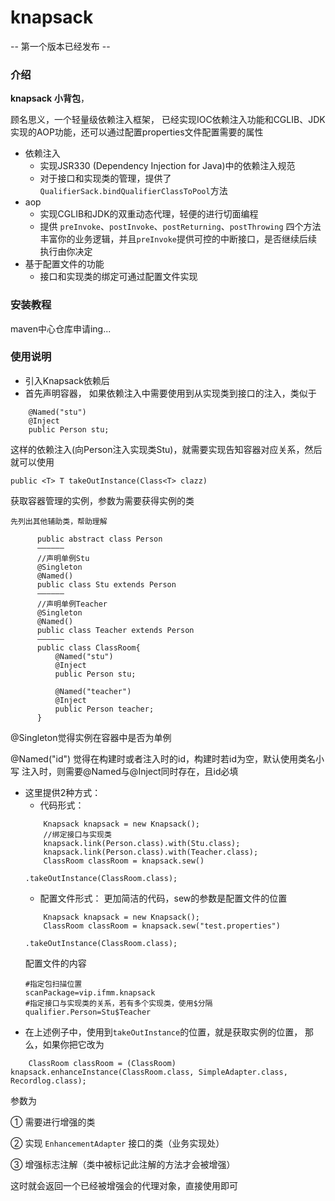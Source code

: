 # knapsack
-- 第一个版本已经发布 --
### 介绍
**knapsack** **小背包**，

顾名思义，一个轻量级依赖注入框架，
已经实现IOC依赖注入功能和CGLIB、JDK实现的AOP功能，还可以通过配置properties文件配置需要的属性
- 依赖注入
    - 实现JSR330 (Dependency Injection for Java)中的依赖注入规范
    - 对于接口和实现类的管理，提供了`QualifierSack.bindQualifierClassToPool`方法
- aop
    - 实现CGLIB和JDK的双重动态代理，轻便的进行切面编程
    - 提供 `preInvoke`、`postInvoke`、`postReturning`、`postThrowing`
    四个方法丰富你的业务逻辑，并且`preInvoke`提供可控的中断接口，是否继续后续执行由你决定
- 基于配置文件的功能 
    - 接口和实现类的绑定可通过配置文件实现


### 安装教程
maven中心仓库申请ing...

### 使用说明

- 引入Knapsack依赖后
- 首先声明容器， 如果依赖注入中需要使用到从实现类到接口的注入，类似于
```
    @Named("stu")
    @Inject
    public Person stu;
```

 这样的依赖注入(向Person注入实现类Stu)，就需要实现告知容器对应关系，然后就可以使用
 ```
 public <T> T takeOutInstance(Class<T> clazz)
 ```
 获取容器管理的实例，参数为需要获得实例的类
    
    先列出其他辅助类，帮助理解
   ```
         public abstract class Person
         ——————
         //声明单例Stu
         @Singleton
         @Named()
         public class Stu extends Person
         ——————
         //声明单例Teacher
         @Singleton
         @Named()
         public class Teacher extends Person
         ——————
         public class ClassRoom{
             @Named("stu")
             @Inject
             public Person stu;
         
             @Named("teacher")
             @Inject
             public Person teacher;
         }
   ```
   @Singleton觉得实例在容器中是否为单例
   
   @Named("id") 觉得在构建时或者注入时的id，构建时若id为空，默认使用类名小写
   注入时，则需要@Named与@Inject同时存在，且id必填
   
 - 这里提供2种方式：
    - 代码形式：
     ``` 
         Knapsack knapsack = new Knapsack();
         //绑定接口与实现类
         knapsack.link(Person.class).with(Stu.class);
         knapsack.link(Person.class).with(Teacher.class);
         ClassRoom classRoom = knapsack.sew()
                                       .takeOutInstance(ClassRoom.class); 
     ```
    - 配置文件形式：
     更加简洁的代码，sew的参数是配置文件的位置
     ```
         Knapsack knapsack = new Knapsack();
         ClassRoom classRoom = knapsack.sew("test.properties")
                                       .takeOutInstance(ClassRoom.class);
     ```
     配置文件的内容
     ```
     #指定包扫描位置
     scanPackage=vip.ifmm.knapsack
     #指定接口与实现类的关系，若有多个实现类，使用$分隔
     qualifier.Person=Stu$Teacher
     ```
- 在上述例子中，使用到`takeOutInstance`的位置，就是获取实例的位置，
那么，如果你把它改为
```
    ClassRoom classRoom = (ClassRoom) knapsack.enhanceInstance(ClassRoom.class, SimpleAdapter.class, Recordlog.class);
```
参数为

① 需要进行增强的类

② 实现 `EnhancementAdapter` 接口的类（业务实现处）

③ 增强标志注解（类中被标记此注解的方法才会被增强）

这时就会返回一个已经被增强会的代理对象，直接使用即可


